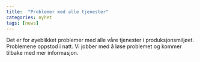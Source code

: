 ```yaml
---
title:  "Problemer med alle tjenester"
categories: nyhet
tags: [news]
---
```


Det er for øyeblikket problemer med alle våre tjenester i produksjonsmiljøet. Problemene oppstod i natt. Vi jobber med å løse problemet og kommer tilbake med mer informasjon. 
